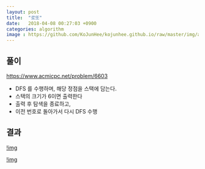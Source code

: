 ```yaml
---
layout: post
title:  "로또"
date:   2018-04-08 00:27:03 +0900
categories: algorithm
image : https://github.com/KoJunHee/kojunhee.github.io/raw/master/img/algorithm.png
---
```


## 풀이



<https://www.acmicpc.net/problem/6603>

- DFS 를 수행하며, 해당 정점을 스택에 담는다. 
- 스택의 크기가 6이면 출력한다
- 출력 후 탐색을 종료하고,
- 이전 번호로 돌아가서 다시 DFS 수행



## 결과

[!img](https://github.com/KoJunHee/kojunhee.github.io/raw/master/img/lotto01.png)

[!img](https://github.com/KoJunHee/kojunhee.github.io/raw/master/img/lotto02.png)




